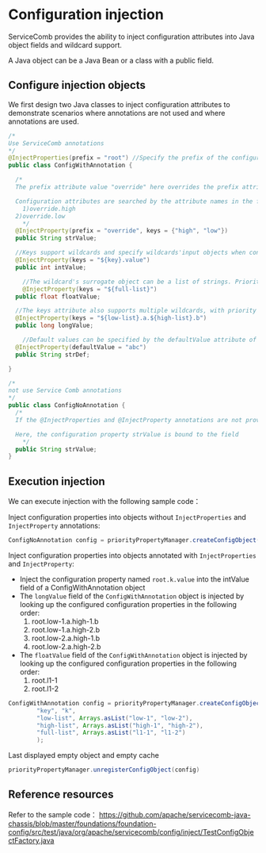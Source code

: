 # Configuration injection
ServiceComb provides the ability to inject configuration attributes into Java object fields and wildcard support.

A Java object can be a Java Bean or a class with a public field.

## Configure injection objects

We first design two Java classes to inject configuration attributes to demonstrate scenarios where annotations are not used and where annotations are used.

```Java
/*
Use ServiceComb annotations
*/
@InjectProperties(prefix = "root") //Specify the prefix of the configuration attribute associated with the model
public class ConfigWithAnnotation {

  /*
  The prefix attribute value "override" here overrides the prefix attribute value "root" labeled in the @InjectProperties annotation of the class definition. The keys attribute can be an array of strings and the lower the subscript of the array element, the higher the priority.

  Configuration attributes are searched by the attribute names in the following order until the configuration attributes that have been configured are found, then the search is stopped:
	1)override.high
  2)override.low
	*/
  @InjectProperty(prefix = "override", keys = {"high", "low"})
  public String strValue;

  //Keys support wildcards and specify wildcards'input objects when configuration attributes are injected.
  @InjectProperty(keys = "${key}.value")
  public int intValue;

	//The wildcard's surrogate object can be a list of strings. Priority follows the strategy that the lower the subscript of array elements, the higher the priority.
	@InjectProperty(keys = "${full-list}")
  public float floatValue;

  //The keys attribute also supports multiple wildcards, with priority as follows: first, the priority of wildcards decreases from left to right, and then, if wildcards are substituted into List, the lower the index of elements in List, the higher the priority strategy.
  @InjectProperty(keys = "${low-list}.a.${high-list}.b")
  public long longValue;

	//Default values can be specified by the defaultValue attribute of the annotation. If the field is not associated with any configuration properties, the default values defined will take effect, otherwise the default values will be overwritten.
  @InjectProperty(defaultValue = "abc")
  public String strDef;

}
```

```Java
/*
not use Service Comb annotations
*/
public class ConfigNoAnnotation {
  /*
  If the @InjectProperties and @InjectProperty annotations are not provided, the field name is used as the configuration property name by default. Note that class names do not function as prefixes.

  Here, the configuration property strValue is bound to the field
	*/
  public String strValue;
}
```

## Execution injection
We can execute injection with the following sample code：

Inject configuration properties into objects without `InjectProperties` and `InjectProperty` annotations:

```Java
ConfigNoAnnotation config = priorityPropertyManager.createConfigObject(ConfigNoAnnotation.class);
```

Inject configuration properties into objects annotated with `InjectProperties` and `InjectProperty`:

* Inject the configuration property named `root.k.value` into the intValue field of a ConfigWithAnnotation object
* The `longValue` field of the `ConfigWithAnnotation` object is injected by looking up the configured configuration properties in the following order:
  1.  root.low-1.a.high-1.b
  2.  root.low-1.a.high-2.b
  3.  root.low-2.a.high-1.b
  4.  root.low-2.a.high-2.b
* The `floatValue` field of the `ConfigWithAnnotation` object is injected by looking up the configured configuration properties in the following order:
  1.  root.l1-1
  2.  root.l1-2

```Java
ConfigWithAnnotation config = priorityPropertyManager.createConfigObject(ConfigWithAnnotation.class,
        "key", "k",
        "low-list", Arrays.asList("low-1", "low-2"),
        "high-list", Arrays.asList("high-1", "high-2"),
		"full-list", Arrays.asList("l1-1", "l1-2")
		);
```

Last displayed empty object and empty cache
```Java
priorityPropertyManager.unregisterConfigObject(config)
```

## Reference resources
Refer to the sample code： https://github.com/apache/servicecomb-java-chassis/blob/master/foundations/foundation-config/src/test/java/org/apache/servicecomb/config/inject/TestConfigObjectFactory.java
